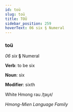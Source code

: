```yaml
---
id: toü
slug: toü
title: TOÜ
sidebar_position: 259
hoverText: 06 six § Numeral
---
```


### toü

*06 six* **§** Numeral

**Verb**: to be six

**Noun**: six

**Modifier**: sixth

White Hmong rau /ʈau̯˧/

*Hmong-Mien Language Family*